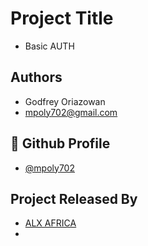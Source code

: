 
# Project Title

- Basic AUTH


## Authors

- Godfrey Oriazowan 
- mpoly702@gmail.com


## 🔗 Github Profile
- [@mpoly702](https://github.com/mpoly702)



## Project Released By

- [ALX AFRICA](https://www.alxafrica.com/)
- 
